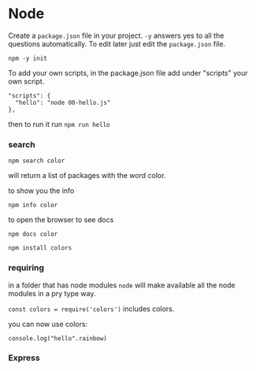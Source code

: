 # Node

Create a `package.json` file in your project. `-y` answers yes to all the questions automatically. To edit later just edit the `package.json` file.

`npm -y init`


To add your own scripts, in the package.json file add under "scripts" your own script.

```
"scripts": {
  "hello": "node 00-hello.js"
},
```


then to run it run `npm run hello`


### search

`npm search color`

will return a list of packages with the word color.

to show you the info

`npm info color`

to open the browser to see docs

`npm docs color`

`npm install colors`

### requiring

in a folder that has node modules `node` will make available all the node modules in a pry type way.

`const colors = require('colors')` includes colors.

you can now use colors:

`console.log("hello".rainbow)`


### Express
